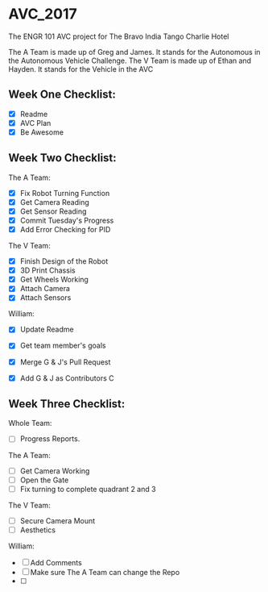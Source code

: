 # AVC_2017
The ENGR 101 AVC project for The Bravo India Tango Charlie Hotel

The A Team is made up of Greg and James. It stands for the Autonomous in the Autonomous Vehicle Challenge.
The V Team is made up of Ethan and Hayden. It stands for the Vehicle in the AVC

## Week One Checklist:

- [x] Readme
- [x] AVC Plan
- [x] Be Awesome

## Week Two Checklist:

The A Team:
- [x] Fix Robot Turning Function
- [x] Get Camera Reading
- [x] Get Sensor Reading
- [x] Commit Tuesday's Progress
- [x] Add Error Checking for PID

The V Team:
- [x] Finish Design of the Robot 
- [x] 3D Print Chassis
- [x] Get Wheels Working
- [x] Attach Camera
- [x] Attach Sensors

William:
- [x] Update Readme
- [x] Get team member's goals
- [x] Merge G & J's Pull Request
- [x] Add G & J as Contributors C


## Week Three Checklist:

Whole Team:
- [ ] Progress Reports.

The A Team:
- [ ] Get Camera Working
- [ ] Open the Gate
- [ ] Fix turning to complete quadrant 2 and 3

The V Team:
- [ ] Secure Camera Mount 
- [ ] Aesthetics

William:
- [ ] Add Comments
- [ ] Make sure The A Team can change the Repo
- [ ] 
